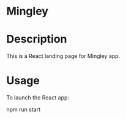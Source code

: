 # Mingley

# Description

This is a React landing page for Mingley app.

# Usage
To launch the React app:
 
 npm run start